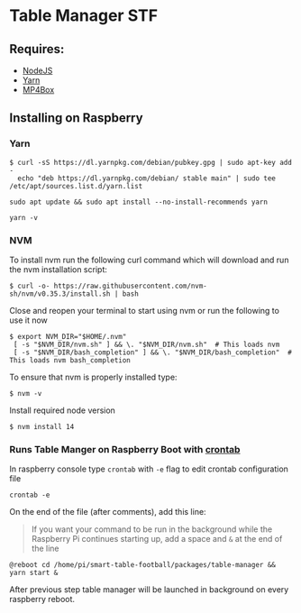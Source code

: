 # Table Manager STF

## Requires:

- [NodeJS](https://nodejs.org/)
- [Yarn](https://yarnpkg.com/)
- [MP4Box](https://www.raspberrypi.org/documentation/usage/camera/raspicam/raspivid.md)

## Installing on Raspberry

### Yarn

```shell script
$ curl -sS https://dl.yarnpkg.com/debian/pubkey.gpg | sudo apt-key add -
  echo "deb https://dl.yarnpkg.com/debian/ stable main" | sudo tee /etc/apt/sources.list.d/yarn.list
```

```shell script
sudo apt update && sudo apt install --no-install-recommends yarn
```

```shell script
yarn -v
```

### NVM

To install nvm run the following curl command which will download and run the nvm installation script:

```shell script
$ curl -o- https://raw.githubusercontent.com/nvm-sh/nvm/v0.35.3/install.sh | bash
```

Close and reopen your terminal to start using nvm or run the following to use it now

```shell script
$ export NVM_DIR="$HOME/.nvm"
 [ -s "$NVM_DIR/nvm.sh" ] && \. "$NVM_DIR/nvm.sh"  # This loads nvm
 [ -s "$NVM_DIR/bash_completion" ] && \. "$NVM_DIR/bash_completion"  # This loads nvm bash_completion
```

To ensure that nvm is properly installed type:

```shell script
$ nvm -v
```

Install required node version

```shell script
$ nvm install 14
```

### Runs Table Manger on Raspberry Boot with [crontab](https://www.raspberrypi.org/documentation/linux/usage/cron.md)

In raspberry console type `crontab` with `-e` flag to edit crontab configuration file

```shell script
crontab -e
```

On the end of the file (after comments), add this line:

> If you want your command to be run in the background while the Raspberry Pi continues starting up,
> add a space and `&` at the end of the line

```
@reboot cd /home/pi/smart-table-football/packages/table-manager && yarn start &
```

After previous step table manager will be launched in background on every raspberry reboot.
